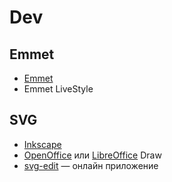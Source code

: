 Dev
===

## Emmet
- [Emmet](https://emmet.io)
- Emmet LiveStyle

## SVG
- [Inkscape](http://www.getincss.ru/go/aHR0cDovL3d3dy5pbmtzY2FwZS5vcmcv)
- [OpenOffice](http://www.getincss.ru/go/aHR0cDovL3d3dy5vcGVub2ZmaWNlLm9yZy8=) или [LibreOffice](http://www.getincss.ru/go/aHR0cDovL3d3dy5zaXRlcG9pbnQuY29tLzctcmVhc29ucy10by1jb25zaWRlci1zdmdzLWluc3RlYWQtb2YtY2FudmFzLw==) Draw
- [svg-edit](http://www.getincss.ru/go/aHR0cDovL3d3dy5zaXRlcG9pbnQuY29tLzctcmVhc29ucy10by1jb25zaWRlci1zdmdzLWluc3RlYWQtb2YtY2FudmFzLw==) — онлайн приложение
